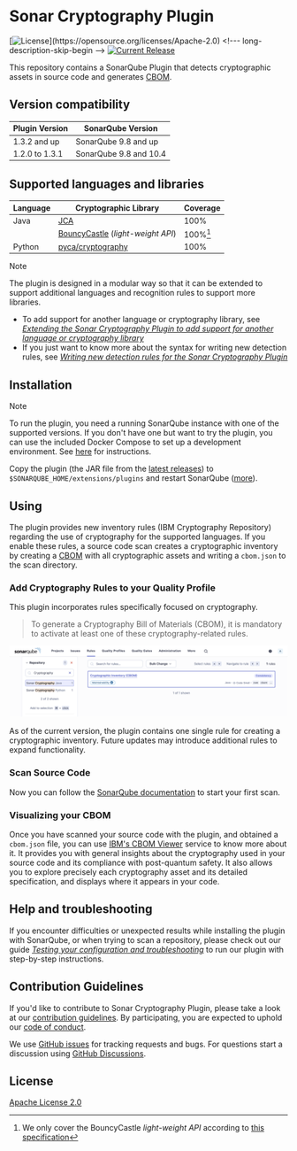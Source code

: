 # Sonar Cryptography Plugin

[![License](https://img.shields.io/github/license/IBM/sonar-cryptography.svg?)](https://opensource.org/licenses/Apache-2.0) <!--- long-description-skip-begin -->
[![Current Release](https://img.shields.io/github/release/IBM/sonar-cryptography.svg?logo=IBM)](https://github.com/IBM/sonar-cryptography/releases)


This repository contains a SonarQube Plugin that detects cryptographic assets 
in source code and generates [CBOM](https://cyclonedx.org/capabilities/cbom/).

## Version compatibility

| Plugin Version | SonarQube Version      |
|----------------|------------------------|
| 1.3.2 and up   | SonarQube 9.8 and up   | 
| 1.2.0 to 1.3.1 | SonarQube 9.8 and 10.4 |      


## Supported languages and libraries

| Language | Cryptographic Library                                                                         | Coverage | 
|----------|-----------------------------------------------------------------------------------------------|----------|
| Java     | [JCA](https://docs.oracle.com/javase/8/docs/technotes/guides/security/crypto/CryptoSpec.html) | 100%     |
|          | [BouncyCastle](https://github.com/bcgit/bc-java) (*light-weight API*)                         | 100%[^1] |
| Python   | [pyca/cryptography](https://cryptography.io/en/latest/)                                       | 100%     |


[^1]: We only cover the BouncyCastle *light-weight API* according to [this specification](https://javadoc.io/static/org.bouncycastle/bctls-jdk14/1.75/specifications.html)

> [!NOTE]
> The plugin is designed in a modular way so that it can be extended to support additional languages and recognition rules to support more libraries.
> - To add support for another language or cryptography library, see [*Extending the Sonar Cryptography Plugin to add support for another language or cryptography library*](./docs/LANGUAGE_SUPPORT.md)
> - If you just want to know more about the syntax for writing new detection rules, see [*Writing new detection rules for the Sonar Cryptography Plugin*](./docs/DETECTION_RULE_STRUCTURE.md)

## Installation

> [!NOTE] 
> To run the plugin, you need a running SonarQube instance with one of the supported 
> versions. If you don't have one but want to try the plugin, you can use the
> included Docker Compose to set up a development environment. See 
> [here](CONTRIBUTING.md#build) for instructions.

Copy the plugin (the JAR file from the [latest releases](https://github.com/IBM/sonar-cryptography/releases))
to `$SONARQUBE_HOME/extensions/plugins` and restart 
SonarQube ([more](https://docs.sonarqube.org/latest/setup-and-upgrade/install-a-plugin/)).

## Using

The plugin provides new inventory rules (IBM Cryptography Repository) regarding the use of cryptography for 
the supported languages.
If you enable these rules, a source code scan creates a cryptographic inventory by creating a 
[CBOM](https://cyclonedx.org/capabilities/cbom/) with all cryptographic assets and writing 
a `cbom.json` to the scan directory.

### Add Cryptography Rules to your Quality Profile

This plugin incorporates rules specifically focused on cryptography.

> To generate a Cryptography Bill of Materials (CBOM), it is mandatory to activate at 
> least one of these cryptography-related rules.

![Activate Rules Crypto Rules](docs/images/rules.png)

As of the current version, the plugin contains one single rule for creating a cryptographic inventory. 
Future updates may introduce additional rules to expand functionality.

### Scan Source Code

Now you can follow the [SonarQube documentation](https://docs.sonarqube.org/latest/analyzing-source-code/overview/) 
to start your first scan.

### Visualizing your CBOM

Once you have scanned your source code with the plugin, and obtained a `cbom.json` file, you can use [IBM's CBOM Viewer](https://www.zurich.ibm.com/cbom/) service to know more about it.
It provides you with general insights about the cryptography used in your source code and its compliance with post-quantum safety.
It also allows you to explore precisely each cryptography asset and its detailed specification, and displays where it appears in your code.

## Help and troubleshooting

If you encounter difficulties or unexpected results while installing the plugin with SonarQube, or when trying to scan a repository, please check out our guide [*Testing your configuration and troubleshooting*](docs/TROUBLESHOOTING.md) to run our plugin with step-by-step instructions.

## Contribution Guidelines

If you'd like to contribute to Sonar Cryptography Plugin, please take a look at our
[contribution guidelines](CONTRIBUTING.md). By participating, you are expected to uphold our [code of conduct](CODE_OF_CONDUCT.md).

We use [GitHub issues](https://github.com/IBM/sonar-cryptography/issues) for tracking requests and bugs. For questions
start a discussion using [GitHub Discussions](https://github.com/IBM/sonar-cryptography/discussions).

## License

[Apache License 2.0](LICENSE.txt)









